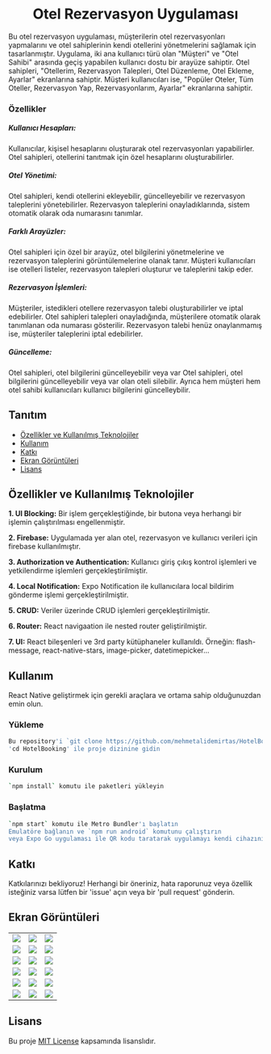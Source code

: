 <h1 align="center">
  Otel Rezervasyon Uygulaması
</h1>

Bu otel rezervasyon uygulaması, müşterilerin otel rezervasyonları yapmalarını ve otel
sahiplerinin kendi otellerini yönetmelerini sağlamak için tasarlanmıştır. Uygulama, iki ana
kullanıcı türü olan "Müşteri" ve "Otel Sahibi" arasında geçiş yapabilen kullanıcı dostu bir
arayüze sahiptir. Otel sahipleri, "Otellerim, Rezervasyon Talepleri, Otel Düzenleme, Otel
Ekleme, Ayarlar" ekranlarına sahiptir. Müşteri kullanıcıları ise, "Popüler Oteler, Tüm Oteller,
Rezervasyon Yap, Rezervasyonlarım, Ayarlar" ekranlarına sahiptir.

### Özellikler

##### Kullanıcı Hesapları:

Kullanıcılar, kişisel hesaplarını oluşturarak otel rezervasyonları yapabilirler.
Otel sahipleri, otellerini tanıtmak için özel hesaplarını oluşturabilirler.

##### Otel Yönetimi:

Otel sahipleri, kendi otellerini ekleyebilir, güncelleyebilir ve rezervasyon taleplerini yönetebilirler.
Rezervasyon taleplerini onayladıklarında, sistem otomatik olarak oda numarasını tanımlar.

##### Farklı Arayüzler:

Otel sahipleri için özel bir arayüz, otel bilgilerini yönetmelerine ve rezervasyon taleplerini görüntülemelerine olanak tanır.
Müşteri kullanıcıları ise otelleri listeler, rezervasyon talepleri oluşturur ve taleplerini takip eder.

##### Rezervasyon İşlemleri:

Müşteriler, istedikleri otellere rezervasyon talebi oluşturabilirler ve iptal edebilirler. Otel
sahipleri talepleri onayladığında, müşterilere otomatik olarak tanımlanan oda numarası
gösterilir. Rezervasyon talebi henüz onaylanmamış ise, müşteriler taleplerini iptal edebilirler.

##### Güncelleme:

Otel sahipleri, otel bilgilerini güncelleyebilir veya var Otel sahipleri, otel bilgilerini güncelleyebilir veya var olan oteli silebilir. Ayrıca hem müşteri
hem otel sahibi kullanıcıları kullanıcı bilgilerini güncelleybilir.

## Tanıtım

- [Özellikler ve Kullanılmış Teknolojiler](#özellikler-ve-kullanılmış-teknolojiler)
- [Kullanım](#kullanım)
- [Katkı](#katkı)
- [Ekran Görüntüleri](#ekran-görüntüleri)
- [Lisans](#lisans)

## Özellikler ve Kullanılmış Teknolojiler

**1. UI Blocking:** Bir işlem gerçekleştiğinde, bir butona veya herhangi bir işlemin çalıştırılması engellenmiştir.

**2. Firebase:** Uygulamada yer alan otel, rezervasyon ve kullanıcı verileri için firebase kullanılmıştır.

**3. Authorization ve Authentication:** Kullanıcı giriş çıkış kontrol işlemleri ve yetkilendirme işlemleri gerçekleştirilmiştir.

**4. Local Notification:** Expo Notification ile kullanıcılara local bildirim gönderme işlemi gerçekleştirilmiştir.

**5. CRUD:** Veriler üzerinde CRUD işlemleri gerçekleştirilmiştir.

**6. Router:** React navigaation ile nested router geliştirilmiştir.

**7. UI:** React bileşenleri ve 3rd party kütüphaneler kullanıldı. Örneğin: flash-message, react-native-stars, image-picker, datetimepicker...

## Kullanım

React Native geliştirmek için gerekli araçlara ve ortama sahip olduğunuzdan emin olun.

### Yükleme

```bash
Bu repository'i `git clone https://github.com/mehmetalidemirtas/HotelBooking.git` ile klonlayın
'cd HotelBooking' ile proje dizinine gidin
```

### Kurulum

```bash
`npm install` komutu ile paketleri yükleyin
```

### Başlatma

```bash
`npm start` komutu ile Metro Bundler'ı başlatın
Emulatöre bağlanın ve `npm run android` komutunu çalıştırın
veya Expo Go uygulaması ile QR kodu taratarak uygulamayı kendi cihazınızda çalıştırın.
```

## Katkı

Katkılarınızı bekliyoruz! Herhangi bir öneriniz, hata raporunuz veya özellik isteğiniz varsa lütfen bir 'issue' açın veya bir 'pull request' gönderin.

## Ekran Görüntüleri

|                          |                         |                         |
| ------------------------ | ----------------------- | ----------------------- |
| ![](screenshots/0.jpg)   | ![](screenshots/1.jpg)  | ![](screenshots/2.jpg)  |
| ![](screenshots/3.jpg)   | ![](screenshots/4.jpg)  | ![](screenshots/5.jpg)  |
| ![](screenshots/5_1.jpg) | ![](screenshots/6.jpg)  | ![](screenshots/7.jpg)  |
| ![](screenshots/8.jpg)   | ![](screenshots/9.jpg)  | ![](screenshots/10.jpg) |
| ![](screenshots/11.jpg)  | ![](screenshots/12.jpg) | ![](screenshots/13.jpg) |
| ![](screenshots/14.jpg)  | ![](screenshots/15.jpg) | ![](screenshots/16.jpg) |

## Lisans

Bu proje [MIT License](LICENSE) kapsamında lisanslıdır.
